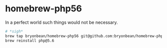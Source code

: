 # homebrew-php56
In a perfect world such things would not be necessary.

```bash
# *sigh*
brew tap bryonbean/homebrew-php56 git@github.com:bryonbean/homebrew-php56.git 
brew reinstall php@5.6
```
